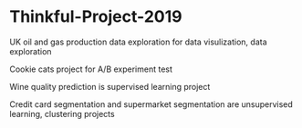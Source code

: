 # Thinkful-Project-2019

UK oil and gas production data exploration for data visulization, data exploration 

Cookie cats project for A/B experiment test

Wine quality prediction is supervised learning project

Credit card segmentation and supermarket segmentation are unsupervised learning, clustering projects
